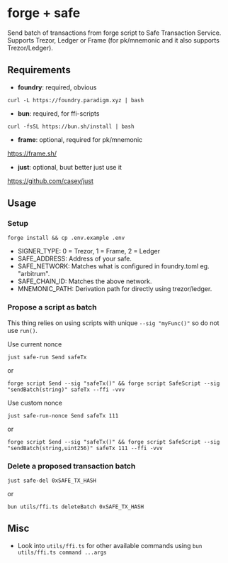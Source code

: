 # forge + safe

Send batch of transactions from forge script to Safe Transaction Service. Supports Trezor, Ledger or Frame (for pk/mnemonic and it also supports Trezor/Ledger).

## Requirements

- **foundry**: required, obvious

```shell
curl -L https://foundry.paradigm.xyz | bash
```

- **bun**: required, for ffi-scripts

```shell
curl -fsSL https://bun.sh/install | bash
```

- **frame**: optional, required for pk/mnemonic

https://frame.sh/

- **just**: optional, buut better just use it

https://github.com/casey/just

## Usage

### Setup

```shell
forge install && cp .env.example .env
```

- SIGNER_TYPE: 0 = Trezor, 1 = Frame, 2 = Ledger
- SAFE_ADDRESS: Address of your safe.
- SAFE_NETWORK: Matches what is configured in foundry.toml eg. "arbitrum".
- SAFE_CHAIN_ID: Matches the above network.
- MNEMONIC_PATH: Derivation path for directly using trezor/ledger.

### Propose a script as batch

This thing relies on using scripts with unique `--sig "myFunc()"` so do not use `run()`.

Use current nonce

```shell
just safe-run Send safeTx
```

or

```shell
forge script Send --sig "safeTx()" && forge script SafeScript --sig "sendBatch(string)" safeTx --ffi -vvv
```

Use custom nonce

```shell
just safe-run-nonce Send safeTx 111
```

or

```shell
forge script Send --sig "safeTx()" && forge script SafeScript --sig "sendBatch(string,uint256)" safeTx 111 --ffi -vvv
```

### Delete a proposed transaction batch

```shell
just safe-del 0xSAFE_TX_HASH
```

or

```shell
bun utils/ffi.ts deleteBatch 0xSAFE_TX_HASH
```

## Misc

- Look into `utils/ffi.ts` for other available commands using `bun utils/ffi.ts command ...args`

